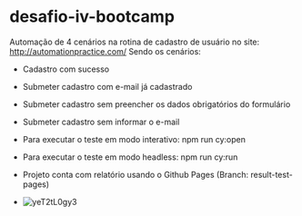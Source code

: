 ﻿# desafio-iv-bootcamp
 
 Automação de 4 cenários na rotina de cadastro de usuário no site: http://automationpractice.com/
 Sendo os cenários:
 - Cadastro com sucesso
 - Submeter cadastro com e-mail já cadastrado
 - Submeter cadastro sem preencher os dados obrigatórios do formulário
 - Submeter cadastro sem informar o e-mail

- Para executar o teste em modo interativo: npm run cy:open
- Para executar o teste em modo headless: npm run cy:run
- Projeto conta com relatório usando o Github Pages (Branch: result-test-pages)
- ![yeT2tL0gy3](https://user-images.githubusercontent.com/77576383/144150918-acc070a9-5250-4646-a58e-4e07ba0b0984.gif)
